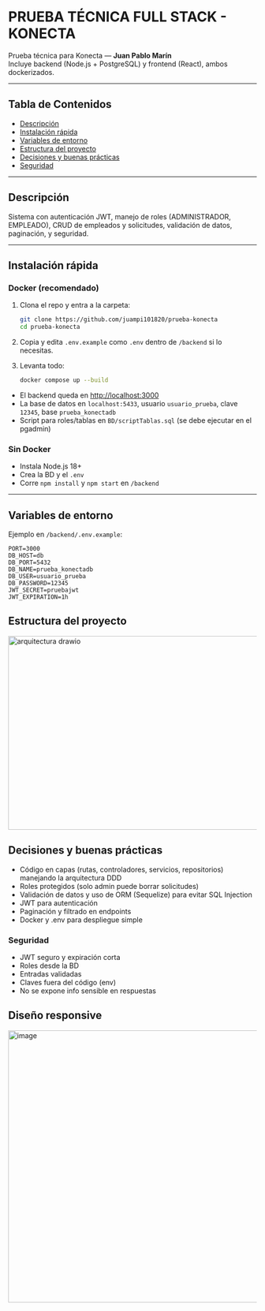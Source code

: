 # PRUEBA TÉCNICA FULL STACK - KONECTA

Prueba técnica para Konecta — **Juan Pablo Marín**  
Incluye backend (Node.js + PostgreSQL) y frontend (React), ambos dockerizados.

---

## Tabla de Contenidos

- [Descripción](#descripción)
- [Instalación rápida](#instalación-rápida)
- [Variables de entorno](#variables-de-entorno)
- [Estructura del proyecto](#estructura-del-proyecto)
- [Decisiones y buenas prácticas](#decisiones-y-buenas-prácticas)
- [Seguridad](#seguridad)

---

## Descripción

Sistema con autenticación JWT, manejo de roles (ADMINISTRADOR, EMPLEADO), CRUD de empleados y solicitudes, validación de datos, paginación, y seguridad.

---

## Instalación rápida

### Docker (recomendado)

1. Clona el repo y entra a la carpeta:
    ```bash
    git clone https://github.com/juampi101820/prueba-konecta
    cd prueba-konecta
    ```

2. Copia y edita `.env.example` como `.env` dentro de `/backend` si lo necesitas.

3. Levanta todo:
    ```bash
    docker compose up --build
    ```

- El backend queda en [http://localhost:3000](http://localhost:3000)
- La base de datos en `localhost:5433`, usuario `usuario_prueba`, clave `12345`, base `prueba_konectadb`
- Script para roles/tablas en `BD/scriptTablas.sql` (se debe ejecutar en el pgadmin)

### Sin Docker

- Instala Node.js 18+
- Crea la BD y el `.env`
- Corre `npm install` y `npm start` en `/backend`

---

## Variables de entorno

Ejemplo en `/backend/.env.example`:
```env
PORT=3000
DB_HOST=db
DB_PORT=5432
DB_NAME=prueba_konectadb
DB_USER=usuario_prueba
DB_PASSWORD=12345
JWT_SECRET=pruebajwt
JWT_EXPIRATION=1h
```

## Estructura del proyecto
<img width="991" height="393" alt="arquitectura drawio" src="https://github.com/user-attachments/assets/4d6b22f0-6b04-4a54-a617-7e0fdb7ef549" />

## Decisiones y buenas prácticas
- Código en capas (rutas, controladores, servicios, repositorios) manejando la arquitectura DDD
- Roles protegidos (solo admin puede borrar solicitudes)
- Validación de datos y uso de ORM (Sequelize) para evitar SQL Injection
- JWT para autenticación
- Paginación y filtrado en endpoints
- Docker y .env para despliegue simple

### Seguridad
- JWT seguro y expiración corta
- Roles desde la BD
- Entradas validadas
- Claves fuera del código (env)
- No se expone info sensible en respuestas

## Diseño responsive
<img width="1772" height="552" alt="image" src="https://github.com/user-attachments/assets/b358db59-85b0-4423-84dc-a1165f948799" />

